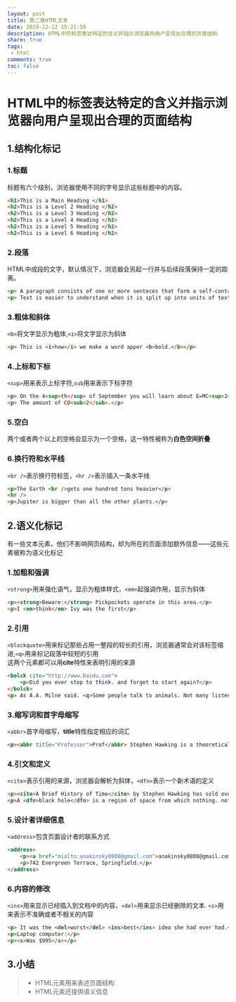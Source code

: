 ```yaml
---
layout: post
title: 第二章HTML文本
date: 2019-12-12 15:21:58
description: HTML中的标签表达特定的含义并指示浏览器向用户呈现出合理的页面结构
share: true
tags:
 - html
comments: true
toc: false
---
```


# HTML中的标签表达特定的含义并指示浏览器向用户呈现出合理的页面结构

## 1.结构化标记

### 1.标题

标题有六个级别，浏览器使用不同的字号显示这些标题中的内容。

```html
<h1>This is a Main Heading </h1>
<h2>This is a Level 2 Heading </h2>
<h2>This is a Level 3 Heading </h2>
<h2>This is a Level 4 Heading </h2>
<h2>This is a Level 5 Heading </h2>
<h2>This is a Level 6 Heading </h2>
```

### 2.段落

HTML中成段的文字，默认情况下，浏览器会另起一行并与后续段落保持一定的距离。

```html
<p> A paragraph consists of one or more senteces that form a self-contained unit of discourse.</p>
<p> Text is easier to understand when it is split up into units of text.</p>
```

### 3.粗体和斜体

`<b>`将文字显示为粗体,`<i>`将文字显示为斜体

```html
<p> This is <i>how</i> we make a word apper <b>bold.</b></p>
```

### 4.上标和下标

`<sup>`用来表示上标字符,`sub`用来表示下标字符

```html
<p> On the 4<sup>th</sup> of September you will learn about E=MC<sup>2</sup>.</p>
<p> The amount of CO<sub>2</sub>.</p>
```

### 5.空白

两个或者两个以上的空格会显示为一个空格，这一特性被称为**白色空间折叠**

### 6.换行符和水平线

`<br />`表示换行符标签，`<hr />`表示插入一条水平线

```html
<p>The Earth <br />gets one hundred tons heavier</p>
<hr />
<p>Jupiter is bigger than all the other plants.</p>
```

## 2.语义化标记

有一些文本元素，他们不影响网页结构，却为所在的页面添加额外信息——这些元素被称为语义化标记

### 1.加粗和强调

`<strong>`用来强化语气，显示为粗体样式，`<em>`起强调作用，显示为斜体

```html
<p><strong>Beware:</strong> Pickpockets operate in this area.</p>
<p>I <em>think</em> Ivy was the first</p>

```

### 2.引用

`<blockquote>`用来标记那些占用一整段的较长的引用，浏览器通常会对该标签缩进,`<q>`用来标记段落中较短的引用  
这两个元素都可以用**cite**特性来表明引用的来源

```html
<bolck cite="http://www.baidu.com">
    <p>Did you ever stop to think. and forget to start again?</p>
</bolck>
<p> As A.A. Milne said. <q>Some people talk to animals. Not many listen though. That's the problem.</q></p>
```

### 3.缩写词和首字母缩写

`<abbr>`首字母缩写，**title**特性指定相应的词汇

```html
<p><abbr title="Professor">Prof</abbr> Stephen Hawking is a theoretical physicist and cosmologist.</p>
```

### 4.引文和定义

`<cite>`表示引用的来源，浏览器会解析为斜体，`<dfn>`表示一个新术语的定义

```html
<p><cite>A Brief History of Time</cite> by Stephen Hawking has sold over ten million copies worldwide.</p>
<p>A <dfn>black hole</dfn> is a region of space from which nothing. not even light.can escape.</p>
```

### 5.设计者详细信息

`<address>`包含页面设计者的联系方式

```html
<address>
    <p><a href="mialto:anakinsky0808@gmail.com">anakinsky0808@gmail.com</a></p>
    <p>742 Evergreen Terrace, Springfield.</p>
</address>
```

### 6.内容的修改

`<ins>`用来显示已经插入到文档中的内容，`<del>`用来显示已经删除的文本.
`<s>`用来表示不准确或者不相关的内容

```html
<p> It was the <del>worst</del> <ins>best</ins> idea she had ever had.</p>
<p>Laptop computer:</p>
<p><s>Was $995</s></p>
```

## 3.小结

>* HTML元素用来表述页面结构
>* HTML元素还提供语义信息
